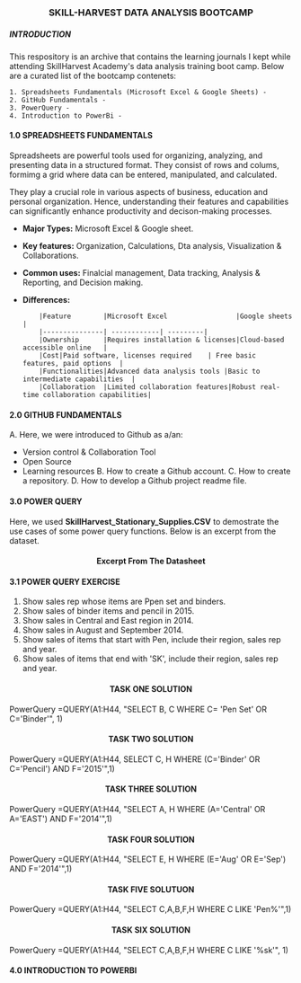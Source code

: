 ### <p align="center"/> SKILL-HARVEST DATA ANALYSIS BOOTCAMP </p>
##### INTRODUCTION
This respository is an archive that contains the learning journals I kept while attending SkillHarvest Academy's data analysis training boot camp. Below are a curated list of the bootcamp contenets:
   
    1. Spreadsheets Fundamentals (Microsoft Excel & Google Sheets) -
    2. GitHub Fundamentals -
    3. PowerQuery - 
    4. Introduction to PowerBi - 
#### 1.0 SPREADSHEETS FUNDAMENTALS
Spreadsheets are powerful tools used for organizing, analyzing, and presenting data in a structured format. They consist of rows and colums, formimg a grid where data can be entered, manipulated, and calculated.

They play a crucial role in various aspects of business, education and personal organization. Hence, understanding their features and capabilities can significantly enhance productivity and decison-making processes.

 - **Major Types:** Microsoft Excel & Google sheet.
 - **Key features:** Organization, Calculations, Dta analysis, Visualization & Collaborations.
 - **Common uses:** Finalcial management, Data tracking, Analysis & Reporting, and Decision making.
 - **Differences:**


           |Feature        |Microsoft Excel                 |Google sheets     |
           |---------------| ------------| ---------| 
           |Ownership      |Requires installation & licenses|Cloud-based accessible online   |
           |Cost|Paid software, licenses required    | Free basic features, paid options  |
           |Functionalities|Advanced data analysis tools |Basic to intermediate capabilities  |
           |Collaboration  |Limited collaboration features|Robust real-time collaboration capabilities|



#### 2.0 GITHUB FUNDAMENTALS
A. Here, we were introduced to Github as a/an:
  - Version control & Collaboration Tool
  - Open Source
  - Learning resources
B. How to create a Github account.
C. How to create a repository.
D. How to develop a Github project readme file.

#### 3.0 POWER QUERY
Here, we used **SkillHarvest_Stationary_Supplies.CSV** to demostrate the use cases of some power query functions. Below is an excerpt from the dataset.

#### <p align="center"/> Excerpt From The Datasheet </p>
#### 3.1 POWER QUERY EXERCISE

   1. Show sales rep whose items are Ppen set and binders.
   2. Show sales of binder items and pencil in 2015.
   3. Show sales in Central and East region in 2014.
   4. Show sales in August and September 2014.
   5. Show sales of items that start with Pen, include their region, sales rep and year.
   6. Show sales of items that end with 'SK', include their region, sales rep and year.      
 
#### <p align="center"/> TASK ONE SOLUTION </P>
PowerQuery
=QUERY(A1:H44, "SELECT B, C WHERE C= 'Pen Set' OR C='Binder'", 1)


#### <p align="center"/> TASK TWO SOLUTION </P>
PowerQuery
=QUERY(A1:H44, SELECT C, H WHERE (C='Binder' OR C='Pencil') AND F='2015'",1)


#### <P align="center"/> TASK THREE SOLUTION </P>
PowerQuery
=QUERY(A1:H44, "SELECT A, H WHERE (A='Central' OR A='EAST') AND F='2014'",1)

#### <P align="center"/> TASK FOUR SOLUTION </P>
PowerQuery
=QUERY(A1:H44, "SELECT E, H WHERE (E='Aug' OR E='Sep') AND F='2014'",1)

#### <P align="center"/> TASK FIVE SOLUTUON </P>
PowerQuery
=QUERY(A1:H44, "SELECT C,A,B,F,H WHERE C LIKE 'Pen%'",1)

#### <p align="center"/> TASK SIX SOLUTION </P>
PowerQuery
=QUERY(A1:H44, "SELECT C,A,B,F,H WHERE C LIKE '%sk'", 1)


#### 4.0 INTRODUCTION TO POWERBI
